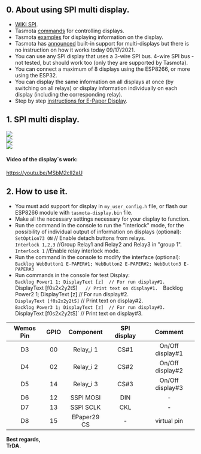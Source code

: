 ## 0. About using SPI multi display.   
 - [WIKI SPI](https://en.wikipedia.org/wiki/Serial_Peripheral_Interface).  
 - Tasmota [commands](https://tasmota.github.io/docs/Commands/#displays) for controlling displays.  
 - Tasmota [examples](https://tasmota.github.io/docs/Displays/#rule-examples-for-scripting-examples-see-scripting-docs) for displaying information on the display.  
 - Tasmota has [announced](https://github.com/arendst/Tasmota/pull/11821) built-in support for multi-displays but there is no instruction on how it works today 09/17/2021.   
 - You can use any SPI display that uses a 3-wire SPI bus. 4-wire SPI bus - not tested, but should work too (only they are supported by Tasmota).
 - You can connect a maximum of 8 displays using the ESP8266, or more using the ESP32.
 - You can display the same information on all displays at once (by switching on all relays) or display information individually on each display (including the corresponding relay).
 -  Step by step [instructions for E-Paper Display](https://github.com/arendst/Tasmota/discussions/11850).  

## 1. SPI multi display.

![](https://raw.githubusercontent.com/TrDA-hab/Projects/master/SPI%20multi%20display/4151.jpg)  
![](https://raw.githubusercontent.com/TrDA-hab/Projects/master/SPI%20multi%20display/4152.jpg)   
![](https://raw.githubusercontent.com/TrDA-hab/Projects/master/SPI%20multi%20display/20210917_191722.jpg)   

#### Video of the display`s work:   
https://youtu.be/MSbM2clI2aU   

## 2. How to use it.  
 - You must add support for display in `my_user_config.h` file, or flash our ESP8266 module with `tasmota-display.bin` file.   
 - Make all the necessary settings necessary for your display to function.  
 - Run the command in the console  to run the "Interlock" mode, for the possibility of individual output of information on displays (optional):  
   `SetOption73 ON` // Enable detach buttons from relays.  
   `Interlock 1,2,3` //Group Relay1 and Relay2 and Relay3 in "group 1".  
   `Interlock 1`     //Enable relay interlock mode.  
 - Run the command in the console to modify the interface (optional):   
   `Backlog WebButton1 E-PAPER#1; WebButton2 E-PAPER#2; WebButton3 E-PAPER#3`  
 - Run commands in the console for test Display:    
   `Backlog Power1 1; DisplayText [z]  // For run display#1.  
   `DisplayText [f0s2x2y2tS]`    // Print text on display#1.  
   `Backlog Power2 1; DisplayText [z]  // For run display#2.  
   `DisplayText [f0s2x2y2tS]`    // Print text on display#2.   
   `Backlog Power3 1; DisplayText [z]  // For run display#3.  
   `DisplayText [f0s2x2y2tS]`    // Print text on display#3.   

Wemos Pin|GPIO|Component|SPI display|Сomment|
:-:|:-:|:-:|:-:|:-:
D3|00|Relay_i 1|CS#1|On/Off display#1
D4|02|Relay_i 2|CS#2|On/Off display#2
D5|14|Relay_i 3|CS#3|On/Off display#3
D6|12|SSPI MOSI|DIN|-
D7|13|SSPI SCLK|CKL|-
D8|15|EPaper29 CS|-|virtual pin

**Best regards,   
TrDA.**
